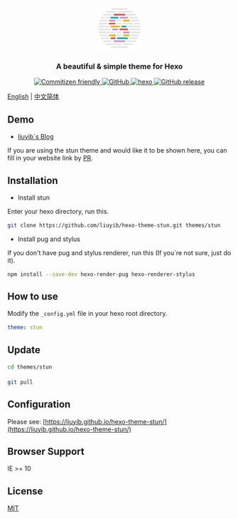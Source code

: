 <p align="center"><a href="https://liuyib.github.io/hexo-theme-stun/" target="_blank" rel="noopener noreferrer"><img width="100" src="https://raw.githubusercontent.com/liuyib/picBed/master/hexo-blog/20190603093757.png" alt="stun logo"></a></p>

<h3 align="center">A beautiful & simple theme for Hexo</h3>

<p align="center">
  <a href="http://commitizen.github.io/cz-cli/" target="_blank" rel="noopener noreferrer">
    <img alt="Commitizen friendly" src="https://img.shields.io/badge/commitizen-friendly-brightgreen.svg?style=flat-square">
  </a>
  <a href="https://github.com/liuyib/hexo-theme-stun/blob/master/LICENSE" target="_blank" rel="noopener noreferrer">
    <img alt="GitHub" src="https://img.shields.io/github/license/liuyib/hexo-theme-stun.svg?style=flat-square">
  </a>
  <a href="https://hexo.io/zh-cn/" target="_blank" rel="noopener noreferrer">
    <img alt="hexo" src="https://img.shields.io/badge/hexo-%3E%3D3.0-blue.svg?style=flat-square">
  </a>
  <a href="https://github.com/liuyib/hexo-theme-stun/releases" target="_blank" rel="noopener noreferrer">
    <img alt="GitHub release" src="https://img.shields.io/github/release/liuyib/hexo-theme-stun.svg?style=flat-square">
  </a>
</p>

[English](https://github.com/liuyib/hexo-theme-stun/blob/master/README.md) | [中文简体](https://github.com/liuyib/hexo-theme-stun/blob/master/README_zh_CN.md)

## Demo

- [liuyib`s Blog](https://liuyib.github.io/)

If you are using the stun theme and would like it to be shown here, you can fill in your website link by [PR](https://github.com/liuyib/hexo-theme-stun/pulls).

## Installation

- Install stun

Enter your hexo directory, run this.

``` bash
git clone https://github.com/liuyib/hexo-theme-stun.git themes/stun
```

- Install pug and stylus

If you don't have pug and stylus renderer, run this (If you`re not sure, just do it).

``` bash
npm install --save-dev hexo-render-pug hexo-renderer-stylus
```

## How to use

Modify the `_config.yml` file in your hexo root directory.

``` yml
theme: stun
```

## Update

``` bash
cd themes/stun

git pull
```

## Configuration

Please see: [https://liuyib.github.io/hexo-theme-stun/](https://liuyib.github.io/hexo-theme-stun/)

## Browser Support

IE >= 10

## License

[MIT](https://github.com/liuyib/hexo-theme-stun/blob/master/LICENSE)
